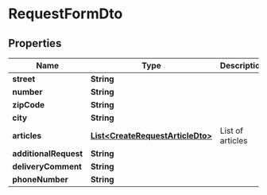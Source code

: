 

# RequestFormDto

## Properties

Name | Type | Description | Notes
------------ | ------------- | ------------- | -------------
**street** | **String** |  |  [optional]
**number** | **String** |  |  [optional]
**zipCode** | **String** |  |  [optional]
**city** | **String** |  |  [optional]
**articles** | [**List&lt;CreateRequestArticleDto&gt;**](CreateRequestArticleDto.md) | List of articles | 
**additionalRequest** | **String** |  | 
**deliveryComment** | **String** |  | 
**phoneNumber** | **String** |  | 




